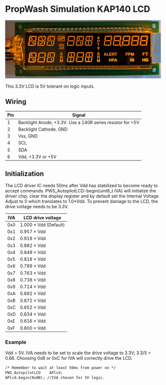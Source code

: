 # PropWash Simulation KAP140 LCD
![PWS_AutopilotLCD](https://github.com/PropWSim/PWS_AutopilotLCD/blob/main/images/LCD.jpg)

This 3.3V LCD is 5V tolerant on logic inputs.

## Wiring
Pin|Signal
---|------------
1|Backlight Anode, +3.3V. Use a 140R series resistor for +5V
2|Backlight Cathode, GND
3|Vss, GND
4|SCL
5|SDA
6|Vdd, +3.3V or +5V

## Initialization
The LCD driver IC needs 50ms after Vdd has stabilized to become ready to accept commands.
PWS_AutopilotLCD::begin(uint8_t IVA) will initialize the driver chip, clear the display register and by default set the Internal Voltage Adjust to 0 which translates to 1.0*Vdd. To prevent damage to the LCD, the drive voltage needs to be 3.3V.

IVA|LCD drive voltage
---|-----------------
0x0|1.000 × Vdd  (Default)
0x1|0.957 × Vdd
0x2|0.918 × Vdd
0x3|0.882 × Vdd
0x4|0.849 × Vdd
0x5|0.818 × Vdd
0x6|0.789 × Vdd
0x7|0.763 × Vdd
0x8|0.738 × Vdd
0x9|0.714 × Vdd
0xA|0.692 × Vdd
0xB|0.672 × Vdd
0xC|0.652 × Vdd
0xD|0.634 × Vdd
0xE|0.616 × Vdd
0xF|0.600 × Vdd

### Example
Vdd = 5V. IVA needs to be set to scale the drive voltage to 3.3V; 3.3/5 = 0.66. Choosing 0xB or 0xC for IVA will correctly drive the LCD.

    /* Remember to wait at least 50ms from power on */
    PWS_AutopilotLCD	APlcd;
    APlcd.begin(0x0B); //IVA chosen for 5V logic.
